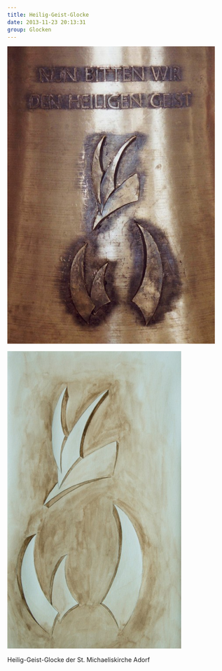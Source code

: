 ```yaml
---
title: Heilig-Geist-Glocke
date: 2013-11-23 20:13:31
group: Glocken
---
```

![Heilig-Geist-Glocke](/img/glocken/heilig-geist-glocke.jpg)

![Heilig-Geist-Glocke Aquarell](/img/glocken/heilig-geist-glocke-aquarell.jpg)

Heilig-Geist-Glocke der St. Michaeliskirche Adorf
